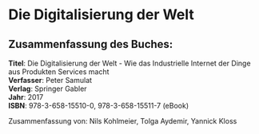 # Die Digitalisierung der Welt

## Zusammenfassung des Buches:

**Titel**: Die Digitalisierung der Welt - Wie das Industrielle Internet der Dinge aus Produkten Services macht  
**Verfasser**: Peter Samulat  
**Verlag**: Springer Gabler  
**Jahr**: 2017  
**ISBN**: 978-3-658-15510-0, 978-3-658-15511-7 \(eBook\)

Zusammenfassung von: Nils Kohlmeier, Tolga Aydemir, Yannick Kloss

